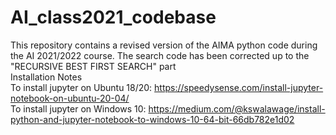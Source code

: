 # AI_class2021_codebase
This repository contains a revised version of the AIMA python code during the AI 2021/2022 course.
The search code has been corrected up to the "RECURSIVE BEST FIRST SEARCH" part <br>
Installation Notes <br>
To install jupyter on Ubuntu 18/20: https://speedysense.com/install-jupyter-notebook-on-ubuntu-20-04/ <br>
To install jupyter on Windows 10: https://medium.com/@kswalawage/install-python-and-jupyter-notebook-to-windows-10-64-bit-66db782e1d02
